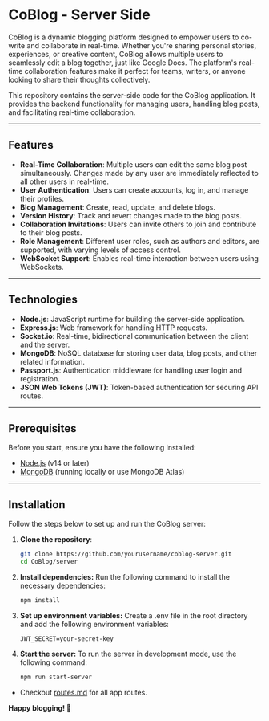 # CoBlog - Server Side

CoBlog is a dynamic blogging platform designed to empower users to co-write and collaborate in real-time. Whether you're sharing personal stories, experiences, or creative content, CoBlog allows multiple users to seamlessly edit a blog together, just like Google Docs. The platform's real-time collaboration features make it perfect for teams, writers, or anyone looking to share their thoughts collectively.

This repository contains the server-side code for the CoBlog application. It provides the backend functionality for managing users, handling blog posts, and facilitating real-time collaboration.

---

## Features

- **Real-Time Collaboration**: Multiple users can edit the same blog post simultaneously. Changes made by any user are immediately reflected to all other users in real-time.
- **User Authentication**: Users can create accounts, log in, and manage their profiles.
- **Blog Management**: Create, read, update, and delete blogs.
- **Version History**: Track and revert changes made to the blog posts.
- **Collaboration Invitations**: Users can invite others to join and contribute to their blog posts.
- **Role Management**: Different user roles, such as authors and editors, are supported, with varying levels of access control.
- **WebSocket Support**: Enables real-time interaction between users using WebSockets.

---

## Technologies

- **Node.js**: JavaScript runtime for building the server-side application.
- **Express.js**: Web framework for handling HTTP requests.
- **Socket.io**: Real-time, bidirectional communication between the client and the server.
- **MongoDB**: NoSQL database for storing user data, blog posts, and other related information.
- **Passport.js**: Authentication middleware for handling user login and registration.
- **JSON Web Tokens (JWT)**: Token-based authentication for securing API routes.

---

## Prerequisites

Before you start, ensure you have the following installed:

- [Node.js](https://nodejs.org/en/download/) (v14 or later)
- [MongoDB](https://www.mongodb.com/try/download/community) (running locally or use MongoDB Atlas)

---

## Installation

Follow the steps below to set up and run the CoBlog server:

1. **Clone the repository**:
   ```bash
   git clone https://github.com/yourusername/coblog-server.git
   cd CoBlog/server
   ```

2. **Install dependencies:** Run the following command to install the necessary dependencies:
    ```bash
    npm install
    ```

3. **Set up environment variables:** Create a .env file in the root directory and add the following environment variables:
    ```env
    JWT_SECRET=your-secret-key
    ```

4. **Start the server:** To run the server in development mode, use the following command:

    ```bash
    npm run start-server
    ```

- Checkout [routes.md](./ROUTES.md) for all app routes.

**Happy blogging! 🎉**